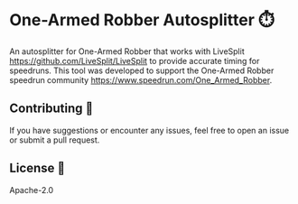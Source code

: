 # One-Armed Robber Autosplitter ⏱️
An autosplitter for One-Armed Robber that works with LiveSplit https://github.com/LiveSplit/LiveSplit to provide accurate timing for speedruns. This tool was developed to support the One-Armed Robber speedrun community https://www.speedrun.com/One_Armed_Robber.

## Contributing 🤝
If you have suggestions or encounter any issues, feel free to open an issue or submit a pull request.

## License 📄
Apache-2.0
